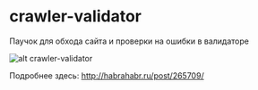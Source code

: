 # crawler-validator
Паучок для обхода сайта и проверки на ошибки в валидаторе

![alt crawler-validator](https://hsto.org/files/03d/190/ede/03d190ede1c74357be5377e7524cda62.png)

Подробнее здесь:
http://habrahabr.ru/post/265709/
